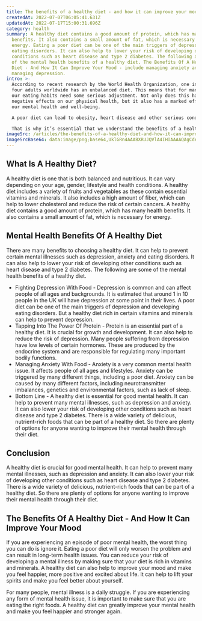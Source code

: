```yaml
---
title: The benefits of a healthy diet - and how it can improve your mood
createdAt: 2022-07-07T06:05:41.631Z
updatedAt: 2022-07-17T15:00:31.696Z
category: health
summary: A healthy diet contains a good amount of protein, which has many health
  benefits. It also contains a small amount of fat, which is necessary for
  energy. Eating a poor diet can be one of the main triggers of depression and
  eating disorders. It can also help to lower your risk of developing other
  conditions such as heart disease and type 2 diabetes. The following are some
  of the mental health benefits of a healthy diet. The Benefits Of A Healthy
  Diet - And How It Can Improve Your Mood - include managing anxiety and
  managing depression.
intro: >-
  According to recent research by the World Health Organization, one in
  four adults worldwide has an unbalanced diet. This means that for many of us,
  our eating habits need some serious adjustment. Not only does this have
  negative effects on our physical health, but it also has a marked effect on
  our mental health and well-being. 

  A poor diet can lead to obesity, heart disease and other serious conditions. It can also increase your risk of developing certain mental illnesses such as depression and anxiety. 

  That is why it’s essential that we understand the benefits of a healthy diet as it can help to improve your mood and tackle any issues you may be having with your mental health as a result of your eating habits.
imageSrc: /articles/the-benefits-of-a-healthy-diet-and-how-it-can-improve-your-mood.png
imageSrcBase64: data:image/png;base64,UklGRn4AAABXRUJQVlA4IHIAAAAQAgCdASoKAAoAAUAmJbACdADcZTCrAcUAAMyj+/6F1HyXgfd1ueozb2adraKn7nIV83AbgHWeT9K+jNlKJUSYYvOP24oEz5lrass4K3nr/borgLcw8b63nYLTiywlCwsGPT+uXpOP9aet47/k04tQAAA=
---
```


## What Is A Healthy Diet?

A healthy diet is one that is both balanced and nutritious. It can vary depending on your age, gender, lifestyle and health conditions.
A healthy diet includes a variety of fruits and vegetables as these contain essential vitamins and minerals. It also includes a high amount of fiber, which can help to lower cholesterol and reduce the risk of certain cancers.
A healthy diet contains a good amount of protein, which has many health benefits. It also contains a small amount of fat, which is necessary for energy.

## Mental Health Benefits Of A Healthy Diet

There are many benefits to choosing a healthy diet. It can help to prevent certain mental illnesses such as depression, anxiety and eating disorders. It can also help to lower your risk of developing other conditions such as heart disease and type 2 diabetes. The following are some of the mental health benefits of a healthy diet.

- Fighting Depression With Food - Depression is common and can affect people of all ages and backgrounds. It is estimated that around 1 in 10 people in the UK will have depression at some point in their lives. A poor diet can be one of the main triggers of depression and developing eating disorders. But a healthy diet rich in certain vitamins and minerals can help to prevent depression.
- Tapping Into The Power Of Protein - Protein is an essential part of a healthy diet. It is crucial for growth and development. It can also help to reduce the risk of depression. Many people suffering from depression have low levels of certain hormones. These are produced by the endocrine system and are responsible for regulating many important bodily functions.
- Managing Anxiety With Food - Anxiety is a very common mental health issue. It affects people of all ages and lifestyles. Anxiety can be triggered by many different things, including a poor diet. Anxiety can be caused by many different factors, including neurotransmitter imbalances, genetics and environmental factors, such as lack of sleep.
- Bottom Line - A healthy diet is essential for good mental health. It can help to prevent many mental illnesses, such as depression and anxiety. It can also lower your risk of developing other conditions such as heart disease and type 2 diabetes. There is a wide variety of delicious, nutrient-rich foods that can be part of a healthy diet. So there are plenty of options for anyone wanting to improve their mental health through their diet.

## Conclusion

A healthy diet is crucial for good mental health. It can help to prevent many mental illnesses, such as depression and anxiety. It can also lower your risk of developing other conditions such as heart disease and type 2 diabetes.
There is a wide variety of delicious, nutrient-rich foods that can be part of a healthy diet. So there are plenty of options for anyone wanting to improve their mental health through their diet.

## The Benefits Of A Healthy Diet - And How It Can Improve Your Mood

If you are experiencing an episode of poor mental health, the worst thing you can do is ignore it. Eating a poor diet will only worsen the problem and can result in long-term health issues.
You can reduce your risk of developing a mental illness by making sure that your diet is rich in vitamins and minerals. A healthy diet can also help to improve your mood and make you feel happier, more positive and excited about life. It can help to lift your spirits and make you feel better about yourself.

For many people, mental illness is a daily struggle. If you are experiencing any form of mental health issue, it is important to make sure that you are eating the right foods. A healthy diet can greatly improve your mental health and make you feel happier and stronger again.

